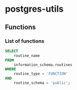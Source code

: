 # postgres-utils

## Functions

### List of functions

```sql
SELECT
    routine_name
FROM 
    information_schema.routines
WHERE 
    routine_type = 'FUNCTION'
AND
    routine_schema = 'public';
```
